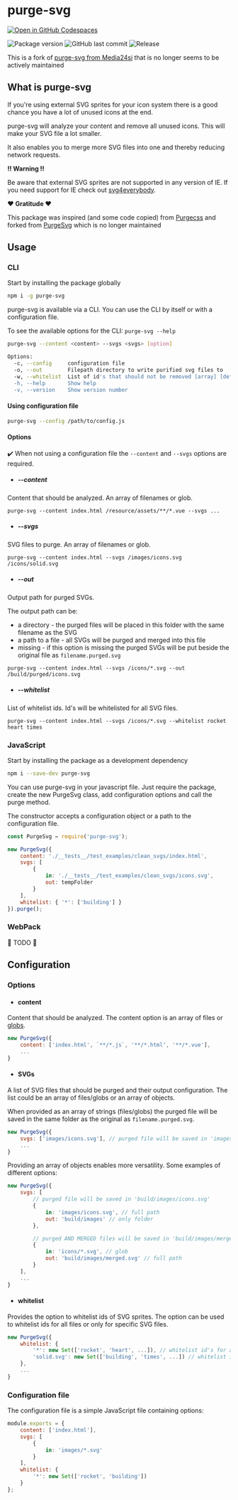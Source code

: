 # purge-svg

[![Open in GitHub Codespaces](https://github.com/codespaces/badge.svg)](https://github.com/codespaces/new?machine=basicLinux32gb&repo=411963580&ref=main)

![Package version](https://img.shields.io/github/package-json/v/Th3S4mur41/purge-svg)
![GitHub last commit](https://img.shields.io/github/last-commit/Th3S4mur41/purge-svg)
![Release](https://github.com/Th3S4mur41/purge-svg/actions/workflows/on_push.yml/badge.svg?branch=main)

This is a fork of [purge-svg from Media24si](https://github.com/Media24si/purge-svg) that is no longer seems to be actively maintained

## What is purge-svg

If you're using external SVG sprites for your icon system there is a good chance you have a lot of unused icons at the end.

purge-svg will analyze your content and remove all unused icons. This will make your SVG file a lot smaller.

It also enables you to merge more SVG files into one and thereby reducing network requests.

**:bangbang: Warning :bangbang:️**

Be aware that external SVG sprites are not supported in any version of IE. If you need support for IE check out [svg4everybody](https://github.com/jonathantneal/svg4everybody).

**:heart: Gratitude :heart:**

This package was inspired (and some code copied) from [Purgecss](https://github.com/FullHuman/purgecss) and forked from [PurgeSvg](https://github.com/Media24si/purge-svg) which is no longer maintained

## Usage

### CLI

Start by installing the package globally

```bash
npm i -g purge-svg
```

purge-svg is available via a CLI. You can use the CLI by itself or with a configuration file.

To see the available options for the CLI: `purge-svg --help`

```bash
purge-svg --content <content> --svgs <svgs> [option]

Options:
  -c, --config     configuration file                                   [string]
  -o, --out        Filepath directory to write purified svg files to    [string]
  -w, --whitelist  List of id's that should not be removed [array] [default: []]
  -h, --help       Show help                                           [boolean]
  -v, --version    Show version number                                 [boolean]
```

#### Using configuration file

```bash
purge-svg --config /path/to/config.js
```

#### Options

:heavy_check_mark: When not using a configuration file the `--content` and `--svgs` options are required.

- ##### --content

Content that should be analyzed. An array of filenames or glob.

`purge-svg --content index.html /resource/assets/**/*.vue --svgs ...`

- ##### --svgs

SVG files to purge. An array of filenames or glob.

`purge-svg --content index.html --svgs /images/icons.svg /icons/solid.svg`

- ##### --out

Output path for purged SVGs.

The output path can be:

- a directory - the purged files will be placed in this folder with the same filename as the SVG
- a path to a file - all SVGs will be purged and merged into this file
- missing - if this option is missing the purged SVGs will be put beside the original file as `filename.purged.svg`

`purge-svg --content index.html --svgs /icons/*.svg --out /build/purged/icons.svg`

- ##### --whitelist

List of whitelist ids. Id's will be whitelisted for all SVG files.

`purge-svg --content index.html --svgs /icons/*.svg --whitelist rocket heart times`

### JavaScript

Start by installing the package as a development dependency

```bash
npm i --save-dev purge-svg
```

You can use purge-svg in your javascript file. Just require the package, create the new PurgeSvg class, add configuration options and call the purge method.

The constructor accepts a configuration object or a path to the configuration file.

```javascript
const PurgeSvg = require('purge-svg');

new PurgeSvg({
	content: './__tests__/test_examples/clean_svgs/index.html',
	svgs: [
		{
			in: './__tests__/test_examples/clean_svgs/icons.svg',
			out: tempFolder
		}
	],
	whitelist: { '*': ['building'] }
}).purge();
```

### WebPack

:wrench: TODO :hammer:

## Configuration

### Options

- #### content

Content that should be analyzed. The content option is an array of files or [globs](https://github.com/isaacs/node-glob/blob/master/README.md#glob-primer).

```javascript
new PurgeSvg({
    content: ['index.html', `**/*.js`, '**/*.html', '**/*.vue'],
    ...
}
```

- #### SVGs

A list of SVG files that should be purged and their output configuration. The list could be an array of files/globs or an array of objects.

When provided as an array of strings (files/globs) the purged file will be saved in the same folder as the original as `filename.purged.svg`.

```javascript
new PurgeSvg({
    svgs: ['images/icons.svg'], // purged file will be saved in 'images/icons.purged.svg'
    ...
}
```

Providing an array of objects enables more versatility. Some examples of different options:

```javascript
new PurgeSvg({
    svgs: [
        // purged file will be saved in 'build/images/icons.svg'
        {
            in: 'images/icons.svg', // full path
            out: 'build/images' // only folder
        },

        // purged AND MERGED files will be saved in 'build/images/merged.svg'
        {
            in: 'icons/*.svg', // glob
            out: 'build/images/merged.svg' // full path
        }
    ],
    ...
}
```

- #### whitelist

Provides the option to whitelist ids of SVG sprites. The option can be used to whitelist ids for all files or only for specific SVG files.

```javascript
new PurgeSvg({
    whitelist: {
        '*': new Set(['rocket', 'heart', ...]), // whitelist id's for all files
        'solid.svg': new Set(['building', 'times', ...]) // whitelist id's only for a specific file
    },
    ...
}
```

### Configuration file

The configuration file is a simple JavaScript file containing options:

```javascript
module.exports = {
	content: ['index.html'],
	svgs: [
		{
			in: 'images/*.svg'
		}
	],
	whitelist: {
		'*': new Set(['rocket', 'building'])
	}
};
```

